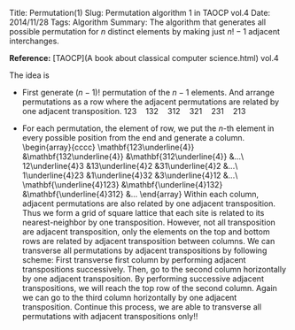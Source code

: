 Title: Permutation(1)
Slug: Permutation algorithm 1 in TAOCP vol.4
Date: 2014/11/28
Tags: Algorithm
Summary: The algorithm that generates all possible permutation for $n$ distinct elements by making just $n!-1$ adjacent interchanges.

__Reference:__ [TAOCP](A book about classical computer science.html) vol.4

The idea is 

* First generate $(n-1)!$ permutation of the $n-1$ elements. And arrange
permutations as a row where the adjacent permutations are related by one
adjacent transposition.
$123\quad 132\quad 312\quad 321\quad 231\quad 213$

* For each permutation, the element of row, we put the $n$-th element in every
possible position from the end and generate a column.
\begin{array}{cccc}
\mathbf{123\underline{4}} &\mathbf{132\underline{4}} &\mathbf{312\underline{4}} &...\\
12\underline{4}3 &13\underline{4}2 &31\underline{4}2 &...\\
1\underline{4}23 &1\underline{4}32 &3\underline{4}12 &...\\
\mathbf{\underline{4}123} &\mathbf{\underline{4}132}
&\mathbf{\underline{4}312} &...
\end{array}
Within each column, adjacent permutations are also related by one adjacent transposition.
Thus we form a grid of square lattice that each site is related to its
nearest-neighbor by one transposition. However, not all transposition are
adjacent transposition, only the elements on the top and bottom rows are related
by adjacent transposition between columns. We can
transverse all permutations by adjacent transpositions by following scheme:
First transverse first column by performing adjacent transpositions
successively. Then, go to the second column horizontally by one adjacent
transposition. By performing successive adjacent transpositions, we will reach the top row
of the second column. Again we can go to the third column horizontally by one
adjacent transposition. Continue this process, we are able to transverse all
permutations with adjacent transpositions only!!



